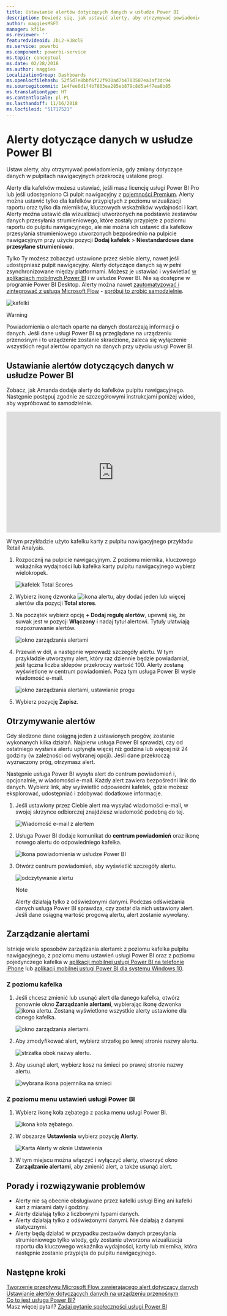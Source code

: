 ```yaml
---
title: Ustawianie alertów dotyczących danych w usłudze Power BI
description: Dowiedz się, jak ustawić alerty, aby otrzymywać powiadomienia, gdy zmiany dotyczące danych w pulpitach nawigacyjnych przekroczą ustalone progi w usłudze Microsoft Power BI.
author: maggiesMSFT
manager: kfile
ms.reviewer: ''
featuredvideoid: JbL2-HJ8clE
ms.service: powerbi
ms.component: powerbi-service
ms.topic: conceptual
ms.date: 02/28/2018
ms.author: maggies
LocalizationGroup: Dashboards
ms.openlocfilehash: 52f5d7e8bbf6f22f930ad7b4703587ea3af3dc94
ms.sourcegitcommit: 1e4fee6d1f4b7803ea285eb879c8d5a4f7ea8b85
ms.translationtype: HT
ms.contentlocale: pl-PL
ms.lasthandoff: 11/16/2018
ms.locfileid: "51717521"
---
```

# <a name="data-alerts-in-power-bi-service"></a>Alerty dotyczące danych w usłudze Power BI
Ustaw alerty, aby otrzymywać powiadomienia, gdy zmiany dotyczące danych w pulpitach nawigacyjnych przekroczą ustalone progi. 

Alerty dla kafelków możesz ustawiać, jeśli masz licencję usługi Power BI Pro lub jeśli udostępniono Ci pulpit nawigacyjny z [pojemności Premium](service-premium.md). Alerty można ustawić tylko dla kafelków przypiętych z poziomu wizualizacji raportu oraz tylko dla mierników, kluczowych wskaźników wydajności i kart. Alerty można ustawić dla wizualizacji utworzonych na podstawie zestawów danych przesyłania strumieniowego, które zostały przypięte z poziomu raportu do pulpitu nawigacyjnego, ale nie można ich ustawić dla kafelków przesyłania strumieniowego utworzonych bezpośrednio na pulpicie nawigacyjnym przy użyciu pozycji **Dodaj kafelek** > **Niestandardowe dane przesyłane strumieniowo**. 

Tylko Ty możesz zobaczyć ustawione przez siebie alerty, nawet jeśli udostępniasz pulpit nawigacyjny. Alerty dotyczące danych są w pełni zsynchronizowane między platformami. Możesz je ustawiać i wyświetlać [w aplikacjach mobilnych Power BI](consumer/mobile/mobile-set-data-alerts-in-the-mobile-apps.md) i w usłudze Power BI. Nie są dostępne w programie Power BI Desktop. Alerty można nawet [zautomatyzować i zintegrować z usługą Microsoft Flow](https://flow.microsoft.com) - [spróbuj to zrobić samodzielnie](service-flow-integration.md).

![kafelki](media/service-set-data-alerts/powerbi-alert-types-new.png)

> [!WARNING]
> Powiadomienia o alertach oparte na danych dostarczają informacji o danych. Jeśli dane usługi Power BI są przeglądane na urządzeniu przenośnym i to urządzenie zostanie skradzione, zaleca się wyłączenie wszystkich reguł alertów opartych na danych przy użyciu usługi Power BI.
> 
> 

## <a name="set-data-alerts-in-power-bi-service"></a>Ustawianie alertów dotyczących danych w usłudze Power BI
Zobacz, jak Amanda dodaje alerty do kafelków pulpitu nawigacyjnego. Następnie postępuj zgodnie ze szczegółowymi instrukcjami poniżej wideo, aby wypróbować to samodzielnie.

<iframe width="560" height="315" src="https://www.youtube.com/embed/JbL2-HJ8clE" frameborder="0" allowfullscreen></iframe>

W tym przykładzie użyto kafelku karty z pulpitu nawigacyjnego przykładu Retail Analysis.

1. Rozpocznij na pulpicie nawigacyjnym. Z poziomu miernika, kluczowego wskaźnika wydajności lub kafelka karty pulpitu nawigacyjnego wybierz wielokropek.
   
   ![kafelek Total Scores](media/service-set-data-alerts/powerbi-card.png)
2. Wybierz ikonę dzwonka ![ikona alertu](media/service-set-data-alerts/power-bi-bell-icon.png), aby dodać jeden lub więcej alertów dla pozycji **Total stores**.
   
1. Na początek wybierz opcję **+ Dodaj regułę alertów**, upewnij się, że suwak jest w pozycji **Włączony** i nadaj tytuł alertowi. Tytuły ułatwiają rozpoznawanie alertów.
   
   ![okno zarządzania alertami](media/service-set-data-alerts/powerbi-alert-title.png)
4. Przewiń w dół, a następnie wprowadź szczegóły alertu.  W tym przykładzie utworzymy alert, który raz dziennie będzie powiadamiał, jeśli łączna liczba sklepów przekroczy wartość 100. Alerty zostaną wyświetlone w centrum powiadomień. Poza tym usługa Power BI wyśle wiadomość e-mail.
   
   ![okno zarządzania alertami, ustawianie progu](media/service-set-data-alerts/power-bi-set-alert-details.png)
5. Wybierz pozycję **Zapisz**.

## <a name="receiving-alerts"></a>Otrzymywanie alertów
Gdy śledzone dane osiągną jeden z ustawionych progów, zostanie wykonanych kilka działań. Najpierw usługa Power BI sprawdzi, czy od ostatniego wysłania alertu upłynęła więcej niż godzina lub więcej niż 24 godziny (w zależności od wybranej opcji). Jeśli dane przekroczą wyznaczony próg, otrzymasz alert.

Następnie usługa Power BI wysyła alert do centrum powiadomień i, opcjonalnie, w wiadomości e-mail. Każdy alert zawiera bezpośredni link do danych. Wybierz link, aby wyświetlić odpowiedni kafelek, gdzie możesz eksplorować, udostępniać i zdobywać dodatkowe informacje.  

1. Jeśli ustawiony przez Ciebie alert ma wysyłać wiadomości e-mail, w swojej skrzynce odbiorczej znajdziesz wiadomość podobną do tej.
   
   ![Wiadomość e-mail z alertem](media/service-set-data-alerts/powerbi-alerts-email.png)
2. Usługa Power BI dodaje komunikat do **centrum powiadomień** oraz ikonę nowego alertu do odpowiedniego kafelka.
   
   ![Ikona powiadomienia w usłudze Power BI](media/service-set-data-alerts/powerbi-alert-notifications.png)
3. Otwórz centrum powiadomień, aby wyświetlić szczegóły alertu.
   
    ![odczytywanie alertu](media/service-set-data-alerts/powerbi-alert-notfication.png)
   
   > [!NOTE]
   > Alerty działają tylko z odświeżonymi danymi. Podczas odświeżania danych usługa Power BI sprawdza, czy został dla nich ustawiony alert. Jeśli dane osiągną wartość progową alertu, alert zostanie wywołany.
   > 
   > 

## <a name="managing-alerts"></a>Zarządzanie alertami
Istnieje wiele sposobów zarządzania alertami: z poziomu kafelka pulpitu nawigacyjnego, z poziomu menu ustawień usługi Power BI oraz z poziomu pojedynczego kafelka w [aplikacji mobilnej usługi Power BI na telefonie iPhone](consumer/mobile/mobile-set-data-alerts-in-the-mobile-apps.md) lub [aplikacji mobilnej usługi Power BI dla systemu Windows 10](consumer/mobile/mobile-set-data-alerts-in-the-mobile-apps.md).

### <a name="from-the-tile-itself"></a>Z poziomu kafelka
1. Jeśli chcesz zmienić lub usunąć alert dla danego kafelka, otwórz ponownie okno **Zarządzanie alertami**, wybierając ikonę dzwonka ![ikona alertu](media/service-set-data-alerts/power-bi-bell-icon.png). Zostaną wyświetlone wszystkie alerty ustawione dla danego kafelka.
   
    ![okno zarządzania alertami](media/service-set-data-alerts/powerbi-see-alerts.png).
2. Aby zmodyfikować alert, wybierz strzałkę po lewej stronie nazwy alertu.
   
    ![strzałka obok nazwy alertu](media/service-set-data-alerts/powerbi-see-alerts-arrow.png).
3. Aby usunąć alert, wybierz kosz na śmieci po prawej stronie nazwy alertu.
   
      ![wybrana ikona pojemnika na śmieci](media/service-set-data-alerts/powerbi-see-alerts-delete.png)

### <a name="from-the-power-bi-settings-menu"></a>Z poziomu menu ustawień usługi Power BI
1. Wybierz ikonę koła zębatego z paska menu usługi Power BI.
   
    ![ikona koła zębatego](media/service-set-data-alerts/powerbi-gear-icon.png).
2. W obszarze **Ustawienia** wybierz pozycję **Alerty**.
   
    ![Karta Alerty w oknie Ustawienia](media/service-set-data-alerts/powerbi-alert-settings.png)
3. W tym miejscu można włączyć i wyłączyć alerty, otworzyć okno **Zarządzanie alertami**, aby zmienić alert, a także usunąć alert.

## <a name="tips-and-troubleshooting"></a>Porady i rozwiązywanie problemów
* Alerty nie są obecnie obsługiwane przez kafelki usługi Bing ani kafelki kart z miarami daty i godziny.
* Alerty działają tylko z liczbowymi typami danych.
* Alerty działają tylko z odświeżonymi danymi. Nie działają z danymi statycznymi.
* Alerty będą działać w przypadku zestawów danych przesyłania strumieniowego tylko wtedy, gdy zostanie utworzona wizualizacja raportu dla kluczowego wskaźnika wydajności, karty lub miernika, która następnie zostanie przypięta do pulpitu nawigacyjnego.

## <a name="next-steps"></a>Następne kroki
[Tworzenie przepływu Microsoft Flow zawierającego alert dotyczący danych](service-flow-integration.md)    
[Ustawianie alertów dotyczących danych na urządzeniu przenośnym](consumer/mobile/mobile-set-data-alerts-in-the-mobile-apps.md)    
[Co to jest usługa Power BI?](power-bi-overview.md)    
Masz więcej pytań? [Zadaj pytanie społeczności usługi Power BI](http://community.powerbi.com/)

